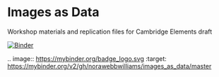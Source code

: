 # Images as Data

Workshop materials and replication files for Cambridge Elements draft

[![Binder](https://mybinder.org/badge_logo.svg)](https://mybinder.org/v2/gh/norawebbwilliams/images_as_data/master)

.. image:: https://mybinder.org/badge_logo.svg
 :target: https://mybinder.org/v2/gh/norawebbwilliams/images_as_data/master
